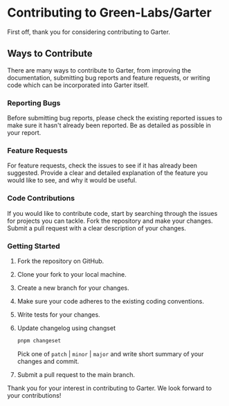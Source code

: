 # Contributing to Green-Labs/Garter
First off, thank you for considering contributing to Garter.

## Ways to Contribute
There are many ways to contribute to Garter, from improving the documentation, submitting bug reports and feature requests, or writing code which can be incorporated into Garter itself.

### Reporting Bugs
Before submitting bug reports, please check the existing reported issues to make sure it hasn't already been reported.
Be as detailed as possible in your report.

### Feature Requests
For feature requests, check the issues to see if it has already been suggested.
Provide a clear and detailed explanation of the feature you would like to see, and why it would be useful.

### Code Contributions
If you would like to contribute code, start by searching through the issues for projects you can tackle.
Fork the repository and make your changes.
Submit a pull request with a clear description of your changes.

### Getting Started
1. Fork the repository on GitHub.
2. Clone your fork to your local machine.
3. Create a new branch for your changes.
4. Make sure your code adheres to the existing coding conventions.
5. Write tests for your changes.
6. Update changelog using changset
    ```sh
    pnpm changeset
    ```
    Pick one of `patch` | `minor` | `major` and write short summary of your changes and commit.

7. Submit a pull request to the main branch.

Thank you for your interest in contributing to Garter. We look forward to your contributions!
